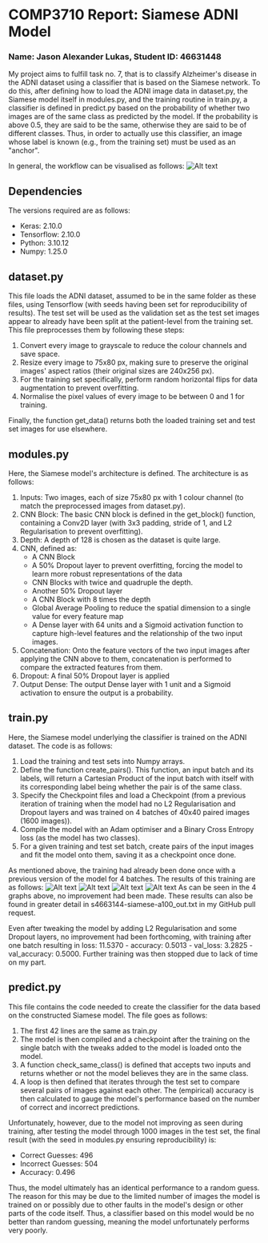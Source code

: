# COMP3710 Report: Siamese ADNI Model
### Name: Jason Alexander Lukas, Student ID: 46631448
My project aims to fulfill task no. 7, that is to classify Alzheimer's disease in the ADNI dataset using a classifier that is based on the Siamese network. To do this, after defining how to load the ADNI image data in dataset.py, the Siamese model itself in modules.py, and the training routine in train.py, a classifier is defined in predict.py based on the probability of whether two images are of the same class as predicted by the model. If the probability is above 0.5, they are said to be the same, otherwise they are said to be of different classes. Thus, in order to actually use this classifier, an image whose label is known (e.g., from the training set) must be used as an "anchor".

In general, the workflow can be visualised as follows:
![Alt text](image.png)

## Dependencies
The versions required are as follows:
- Keras: 2.10.0
- Tensorflow: 2.10.0
- Python: 3.10.12
- Numpy: 1.25.0

## dataset.py
This file loads the ADNI dataset, assumed to be in the same folder as these files, using Tensorflow (with seeds having been set for reproducibility of results). The test set will be used as the validation set as the test set images appear to already have been split at the patient-level from the training set. This file preprocesses them by following these steps:
1. Convert every image to grayscale to reduce the colour channels and save space.
2. Resize every image to 75x80 px, making sure to preserve the original images' aspect ratios (their original sizes are 240x256 px).
3. For the training set specifically, perform random horizontal flips for data augmentation to prevent overfitting.
4. Normalise the pixel values of every image to be between 0 and 1 for training.

Finally, the function get_data() returns both the loaded training set and test set images for use elsewhere.

## modules.py
Here, the Siamese model's architecture is defined. The architecture is as follows:
1. Inputs: Two images, each of size 75x80 px with 1 colour channel (to match the preprocessed images from dataset.py).
2. CNN Block: The basic CNN block is defined in the get_block() function, containing a Conv2D layer (with 3x3 padding, stride of 1, and L2 Regularisation to prevent overfitting).
3. Depth: A depth of 128 is chosen as the dataset is quite large.
4. CNN, defined as:
    - A CNN Block
    - A 50% Dropout layer to prevent overfitting, forcing the model to learn more robust representations of the data
    - CNN Blocks with twice and quadruple the depth.
    - Another 50% Dropout layer
    - A CNN Block with 8 times the depth
    - Global Average Pooling to reduce the spatial dimension to a single value for every feature map
    - A Dense layer with 64 units and a Sigmoid activation function to capture high-level features and the relationship of the two input images.
5. Concatenation: Onto the feature vectors of the two input images after applying the CNN above to them, concatenation is performed to compare the extracted features from them.
6. Dropout: A final 50% Dropout layer is applied
7. Output Dense: The output Dense layer with 1 unit and a Sigmoid activation to ensure the output is a probability.

## train.py
Here, the Siamese model underlying the classifier is trained on the ADNI dataset. The code is as follows:
1. Load the training and test sets into Numpy arrays.
2. Define the function create_pairs(). This function, an input batch and its labels, will return a Cartesian Product of the input batch with itself with its corresponding label being whether the pair is of the same class.
3. Specify the Checkpoint files and load a Checkpoint (from a previous iteration of training when the model had no L2 Regularisation and Dropout layers and was trained on 4 batches of 40x40 paired images (1600 images)).
4. Compile the model with an Adam optimiser and a Binary Cross Entropy loss (as the model has two classes).
5. For a given training and test set batch, create pairs of the input images and fit the model onto them, saving it as a checkpoint once done.

As mentioned above, the training had already been done once with a previous version of the model for 4 batches. The results of this training are as follows:
![Alt text](image-1.png)
![Alt text](image-3.png)
![Alt text](image-4.png)
![Alt text](image-5.png)
As can be seen in the 4 graphs above, no improvement had been made. These results can also be found in greater detail in s4663144-siamese-a100_out.txt in my GitHub pull request.

Even after tweaking the model by adding L2 Regularisation and some Dropout layers, no improvement had been forthcoming, with training after one batch resulting in loss: 11.5370 - accuracy: 0.5013 - val_loss: 3.2825 - val_accuracy: 0.5000. Further training was then stopped due to lack of time on my part.

## predict.py
This file contains the code needed to create the classifier for the data based on the constructed Siamese model. The file goes as follows:
1. The first 42 lines are the same as train.py
2. The model is then compiled and a checkpoint after the training on the single batch with the tweaks added to the model is loaded onto the model.
3. A function check_same_class() is defined that accepts two inputs and returns whether or not the model believes they are in the same class.
4. A loop is then defined that iterates through the test set to compare several pairs of images against each other. The (empirical) accuracy is then calculated to gauge the model's performance based on the number of correct and incorrect predictions.

Unfortunately, however, due to the model not improving as seen during training, after testing the model through 1000 images in the test set, the final result (with the seed in modules.py ensuring reproducibility) is:
- Correct Guesses: 496 
- Incorrect Guesses: 504
- Accuracy: 0.496

Thus, the model ultimately has an identical performance to a random guess. The reason for this may be due to the limited number of images the model is trained on or possibly due to other faults in the model's design or other parts of the code itself. Thus, a classifier based on this model would be no better than random guessing, meaning the model unfortunately performs very poorly.